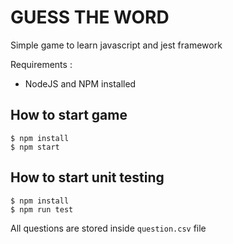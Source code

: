 # GUESS THE WORD

Simple game to learn javascript and jest framework

Requirements :
- NodeJS and NPM installed

## How to start game
```
$ npm install
$ npm start
```

## How to start unit testing
```
$ npm install
$ npm run test
```

All questions are stored inside `question.csv` file